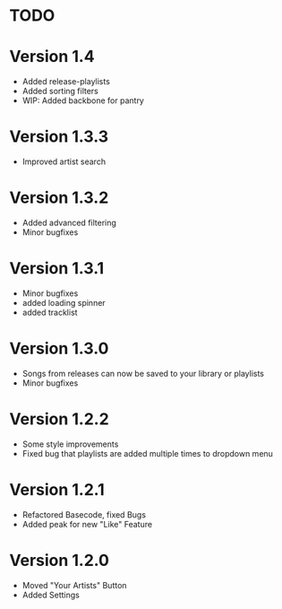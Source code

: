 # TODO

# Version 1.4

- Added release-playlists
- Added sorting filters
- WIP: Added backbone for pantry

# Version 1.3.3

- Improved artist search

# Version 1.3.2

- Added advanced filtering
- Minor bugfixes

# Version 1.3.1

- Minor bugfixes
- added loading spinner
- added tracklist

# Version 1.3.0

- Songs from releases can now be saved to your library or playlists
- Minor bugfixes

# Version 1.2.2

- Some style improvements
- Fixed bug that playlists are added multiple times to dropdown menu

# Version 1.2.1

- Refactored Basecode, fixed Bugs
- Added peak for new "Like" Feature

# Version 1.2.0

- Moved "Your Artists" Button
- Added Settings
